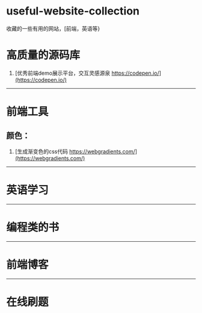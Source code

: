 # useful-website-collection
收藏的一些有用的网站，[前端，英语等}

# 高质量的源码库

1. [优秀前端demo展示平台，交互灵感源泉 https://codepen.io/](https://codepen.io/)
----------
# 前端工具

## 颜色：
1. [生成渐变色的css代码 https://webgradients.com/](https://webgradients.com/)



----------
# 英语学习

----------
# 编程类的书


----------
# 前端博客

----------
# 在线刷题



